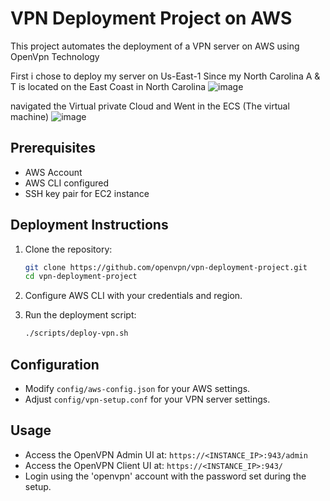 
# VPN Deployment Project on AWS

This project automates the deployment of a VPN server on AWS using OpenVpn Technology

First i chose to deploy my server on Us-East-1 Since my North Carolina A & T is located on the East Coast in North Carolina 
![image](https://github.com/warquise/VPN-Deployment/assets/160808546/31cda74f-d868-43ad-8373-516989879f4a)

navigated the Virtual private Cloud and Went in the ECS (The virtual machine)
![image](https://github.com/warquise/VPN-Deployment/assets/160808546/5334cb73-a8c8-4ed5-a0de-dfe824caa319)



## Prerequisites

- AWS Account
- AWS CLI configured
- SSH key pair for EC2 instance

## Deployment Instructions

1. Clone the repository:
    ```sh
    git clone https://github.com/openvpn/vpn-deployment-project.git
    cd vpn-deployment-project
    ```

2. Configure AWS CLI with your credentials and region.

3. Run the deployment script:
    ```sh
    ./scripts/deploy-vpn.sh
    ```

## Configuration

- Modify `config/aws-config.json` for your AWS settings.
- Adjust `config/vpn-setup.conf` for your VPN server settings.

## Usage

- Access the OpenVPN Admin UI at: `https://<INSTANCE_IP>:943/admin`
- Access the OpenVPN Client UI at: `https://<INSTANCE_IP>:943/`
- Login using the 'openvpn' account with the password set during the setup.




